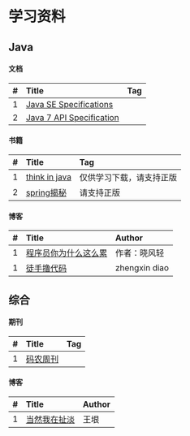 # 学习资料



## Java
#### 文档
|#|Title|Tag|
|:------------- |:------------- |:------------- |
|1|[Java SE Specifications][001]||
|2|[Java 7 API Specification][002]||
#### 书籍
|#|Title|Tag|
|:------------- |:------------- |:------------- |
|1|[think in java][003]|仅供学习下载，请支持正版|
|2|[spring揭秘][008]|请支持正版|

#### 博客
|#|Title|Author|
|:------------- |:------------- |:------------- |
|1|[程序员你为什么这么累][004]|作者：晓风轻|
|1|[徒手撸代码][007]|zhengxin diao|

## 综合
#### 期刊
|#|Title|Tag|
|:------------- |:------------- |:------------- |
|1|[码农周刊][006]||
#### 博客
|#|Title|Author|
|:------------- |:------------- |:------------- |
|1|[当然我在扯淡][005]|王垠|









[001]: https://docs.oracle.com/javase/specs/
[002]: https://docs.oracle.com/javase/7/docs/api/
[003]: http://download.csdn.net/download/maishere/5216753
[004]:https://zhuanlan.zhihu.com/p/28705206
[005]:http://www.yinwang.org/
[006]:https://weekly.manong.io/
[007]:https://www.xilidou.com/2018/01/08/spring-ioc/
[008]:http://download.csdn.net/download/ws2014/7116343
